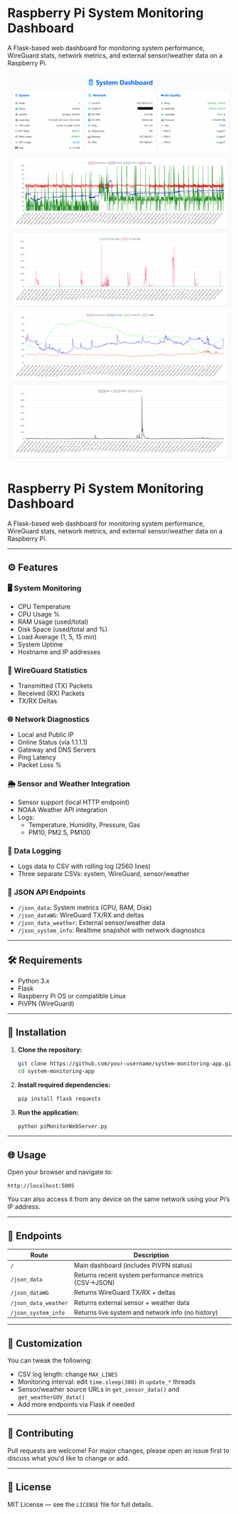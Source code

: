 # Raspberry Pi System Monitoring Dashboard

A Flask-based web dashboard for monitoring system performance, WireGuard stats, network metrics, and external sensor/weather data on a Raspberry Pi.

[![example image 1](example_images/example_main_1.png)](#)

# Raspberry Pi System Monitoring Dashboard

A Flask-based web dashboard for monitoring system performance, WireGuard stats, network metrics, and external sensor/weather data on a Raspberry Pi.

---

## ⚙️ Features

### 🖥️ System Monitoring
- CPU Temperature  
- CPU Usage %  
- RAM Usage (used/total)  
- Disk Space (used/total and %)  
- Load Average (1, 5, 15 min)  
- System Uptime  
- Hostname and IP addresses  

### 🔐 WireGuard Statistics
- Transmitted (TX) Packets  
- Received (RX) Packets  
- TX/RX Deltas  

### 🌐 Network Diagnostics
- Local and Public IP  
- Online Status (via 1.1.1.1)  
- Gateway and DNS Servers  
- Ping Latency  
- Packet Loss %  

### 🌦️ Sensor and Weather Integration
- Sensor support (local HTTP endpoint)  
- NOAA Weather API integration  
- Logs:
  - Temperature, Humidity, Pressure, Gas  
  - PM10, PM2.5, PM100  

### 📁 Data Logging
- Logs data to CSV with rolling log (2560 lines)  
- Three separate CSVs: system, WireGuard, sensor/weather  

### 📡 JSON API Endpoints
- `/json_data`: System metrics (CPU, RAM, Disk)  
- `/json_dataWG`: WireGuard TX/RX and deltas  
- `/json_data_weather`: External sensor/weather data  
- `/json_system_info`: Realtime snapshot with network diagnostics  

---

## 🛠️ Requirements

- Python 3.x  
- Flask  
- Raspberry Pi OS or compatible Linux  
- PiVPN (WireGuard)  

---

## 🚀 Installation

1. **Clone the repository:**

   ```bash
   git clone https://github.com/your-username/system-monitoring-app.git
   cd system-monitoring-app
   ```

2. **Install required dependencies:**

   ```bash
   pip install flask requests
   ```

3. **Run the application:**

   ```bash
   python piMonitorWebServer.py
   ```

---

## 🌐 Usage

Open your browser and navigate to:

```
http://localhost:5005
```

You can also access it from any device on the same network using your Pi’s IP address.

---

## 📡 Endpoints

| Route                  | Description                                           |
|------------------------|-------------------------------------------------------|
| `/`                    | Main dashboard (includes PiVPN status)               |
| `/json_data`           | Returns recent system performance metrics (CSV→JSON) |
| `/json_dataWG`         | Returns WireGuard TX/RX + deltas                     |
| `/json_data_weather`   | Returns external sensor + weather data               |
| `/json_system_info`    | Returns live system and network info (no history)    |

---

## 🔧 Customization

You can tweak the following:
- CSV log length: change `MAX_LINES`  
- Monitoring interval: edit `time.sleep(300)` in `update_*` threads  
- Sensor/weather source URLs in `get_sensor_data()` and `get_weatherGOV_data()`  
- Add more endpoints via Flask if needed  

---

## 🤝 Contributing

Pull requests are welcome! For major changes, please open an issue first to discuss what you'd like to change or add.

---

## 📄 License

MIT License — see the `LICENSE` file for full details.

